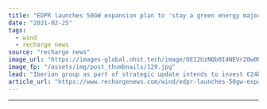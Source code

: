 ```yaml
---
title: "EDPR launches 50GW expansion plan to 'stay a green energy major'"
date: "2021-02-25"
tags: 
  - wind
  - recharge news
source: "recharge news"
image_url: "https://images-global.nhst.tech/image/OEI2UzNQb0I4NEVrZ0w0NjBuLytIQkZqenpZalNOdnY0U2VKL0RFamdIbz0=/nhst/binary/9a7c3c4fd88516decb012eb0c4ba94e3"
image_fp: "/assets/img/post_thumbnails/129.jpg"
lead: "Iberian group as part of strategic update intends to invest €24bn to 2025 and could have total 70GW renewables base by decade's end"
article_url: "https://www.rechargenews.com/wind/edpr-launches-50gw-expansion-plan-to-stay-a-green-energy-major/2-1-969861"
---
```


---
